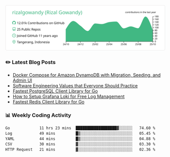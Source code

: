 ![profile-details](profile-summary-card-output/vue/0-profile-details.svg)

### :pencil2: Latest Blog Posts
<!-- BLOG-POST-LIST:START -->
- [Docker Compose for Amazon DynamoDB with Migration, Seeding, and Admin UI](https://medium.com/geekculture/docker-compose-for-amazon-dynamodb-with-migration-seeding-and-admin-ui-db11a348cc6a?source=rss-5763b0f1aba6------2)
- [Software Engineering Values that Everyone Should Practice](https://levelup.gitconnected.com/software-engineering-values-that-everyone-should-practice-c980d00cd103?source=rss-5763b0f1aba6------2)
- [Fastest PostgreSQL Client Library for Go](https://levelup.gitconnected.com/fastest-postgresql-client-library-for-go-579fa97909fb?source=rss-5763b0f1aba6------2)
- [How to Setup Grafana Loki for Free Log Management](https://levelup.gitconnected.com/how-to-setup-grafana-loki-for-free-log-management-ceb60558503c?source=rss-5763b0f1aba6------2)
- [Fastest Redis Client Library for Go](https://levelup.gitconnected.com/fastest-redis-client-library-for-go-7993f618f5ab?source=rss-5763b0f1aba6------2)
<!-- BLOG-POST-LIST:END -->

### 📊 Weekly Coding Activity
<!--START_SECTION:waka-->

```txt
Go             11 hrs 23 mins  ██████████████████▓░░░░░░   74.60 %
Log            49 mins         █▒░░░░░░░░░░░░░░░░░░░░░░░   05.45 %
YAML           44 mins         █▒░░░░░░░░░░░░░░░░░░░░░░░   04.88 %
CSV            30 mins         ▓░░░░░░░░░░░░░░░░░░░░░░░░   03.30 %
HTTP Request   21 mins         ▓░░░░░░░░░░░░░░░░░░░░░░░░   02.36 %
```

<!--END_SECTION:waka-->
